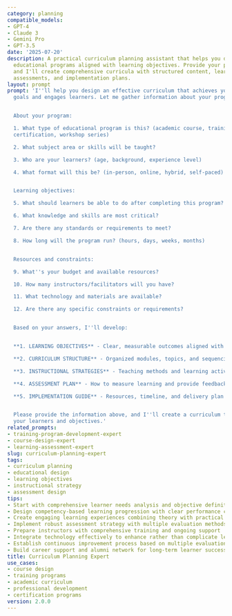 ```yaml
---
category: planning
compatible_models:
- GPT-4
- Claude 3
- Gemini Pro
- GPT-3.5
date: '2025-07-20'
description: A practical curriculum planning assistant that helps you design effective
  educational programs aligned with learning objectives. Provide your program requirements
  and I'll create comprehensive curricula with structured content, learning activities,
  assessments, and implementation plans.
layout: prompt
prompt: 'I''ll help you design an effective curriculum that achieves your educational
  goals and engages learners. Let me gather information about your program needs.


  About your program:

  1. What type of educational program is this? (academic course, training program,
  certification, workshop series)

  2. What subject area or skills will be taught?

  3. Who are your learners? (age, background, experience level)

  4. What format will this be? (in-person, online, hybrid, self-paced)


  Learning objectives:

  5. What should learners be able to do after completing this program?

  6. What knowledge and skills are most critical?

  7. Are there any standards or requirements to meet?

  8. How long will the program run? (hours, days, weeks, months)


  Resources and constraints:

  9. What''s your budget and available resources?

  10. How many instructors/facilitators will you have?

  11. What technology and materials are available?

  12. Are there any specific constraints or requirements?


  Based on your answers, I''ll develop:


  **1. LEARNING OBJECTIVES** - Clear, measurable outcomes aligned with goals

  **2. CURRICULUM STRUCTURE** - Organized modules, topics, and sequencing

  **3. INSTRUCTIONAL STRATEGIES** - Teaching methods and learning activities

  **4. ASSESSMENT PLAN** - How to measure learning and provide feedback

  **5. IMPLEMENTATION GUIDE** - Resources, timeline, and delivery plan


  Please provide the information above, and I''ll create a curriculum tailored to
  your learners and objectives.'
related_prompts:
- training-program-development-expert
- course-design-expert
- learning-assessment-expert
slug: curriculum-planning-expert
tags:
- curriculum planning
- educational design
- learning objectives
- instructional strategy
- assessment design
tips:
- Start with comprehensive learner needs analysis and objective definition
- Design competency-based learning progression with clear performance criteria
- Create engaging learning experiences combining theory with practical application
- Implement robust assessment strategy with multiple evaluation methods
- Prepare instructors with comprehensive training and ongoing support
- Integrate technology effectively to enhance rather than complicate learning
- Establish continuous improvement process based on multiple evaluation levels
- Build career support and alumni network for long-term learner success
title: Curriculum Planning Expert
use_cases:
- course design
- training programs
- academic curriculum
- professional development
- certification programs
version: 2.0.0
---
```

